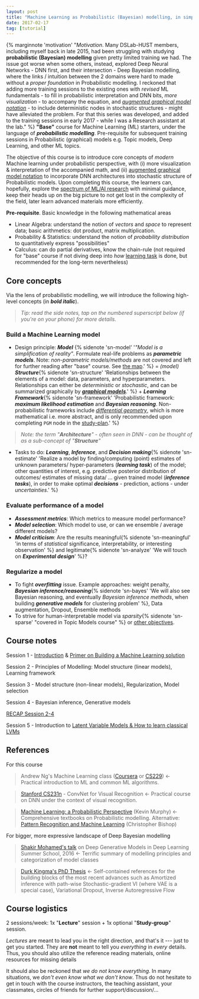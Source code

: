```yaml
---
layout: post
title: "Machine Learning as Probabilistic (Bayesian) modelling, in simpler language"
date: 2017-02-17
tag: [tutorial]
---
```

{% marginnote 'motivation' "*Motivation*. Many DSLab-HUST members, including myself back in late 2015, had been struggling with studying **probabilistic (Bayesian) modelling** given pretty limited training we had. The issue got worse when some others, instead, explored Deep Neural Networks - DNN first, and their intersection - Deep Bayesian modelling, where the links / intuition between the 2 domains were hard to made without a *proper foundation* in Probabilistic modelling. I reckoned that adding more training sessions to the existing ones with *revised* ML fundamentals - to fill in probabilistic interpretation and DNN bits, *more visualization* - to accompany the equation, and [*augmented graphical model notation*](//edwardlib.org/api/model) - to include deterministic nodes in stochastic structures - might have alleviated the problem. For that this series was developed, and added to the training sessions in early 2017 - while I was a Research assistant at the lab." %}
**"Base"** course for Machine Learning (ML) starters, under the language of ***probabilistic modelling***. Pre-requisite for subsequent training sessions in Probabilistic (graphical) models e.g. Topic models, Deep Learning, and other ML topics.

The objective of this course is to introduce core concepts of <em>modern</em> Machine learning under probabilistic perspective, with (i) more visualization & interpretation of the accompanied math, and (ii) <a href="//edwardlib.org/api/model">augmented graphical model notation</a> to incorporate DNN architectures into stochastic structure of Probabilistic models. Upon completing this course, the learners can, hopefully, explore the <a href="/post/16/a-ml-dl-map">spectrum of ML/AI research</a>  with minimal guidance, keep their heads up on the big picture to not get lost in the complexity of the field, later learn advanced materials more efficiently.

**Pre-requisite**. Basic knowledge in the following mathematical areas
* Linear Algebra: understand the notion of *vectors* and *space* to represent data; basic arithmetics: dot product, matrix multiplication.
* Probability & Statistics: understand the notion of *probability distribution* to quantitatively express "possibilities"
* Calculus: can do partial derivatives, know the chain-rule (not required for "base" course if not diving deep into *how* [learning task](#core) is done, but recommended for the long-term nevertheless)

## <a name="core">Core concepts</a>
Via the lens of probabilistic modelling, we will introduce the following high-level concepts (in ***bold italic***).
> *Tip: read  the side notes, tap on the numbered superscript below (if you're on your phone) for more details.*

### Build a Machine Learning model
* Design principle: <a name="arc">***Model***</a> {% sidenote 'sn-model' '*"Model is a simplification of reality"*. Formulate real-life problems as ***parametric models***. Note: *non-parametric models/methods* are not covered and left for further reading after "base" course. See [the map](#map).' %} = *(model)* ***Structure***{% sidenote 'sn-structure' 'Relationships between the elements of a model: data, parameters, and hyperparameters.  Relationships can either be *deterministic* or *stochastic*, and can be summarized graphically by <a name="graphical" href="/post/17/principle-of-modelling">***graphical models***</a>.' %} + ***Learning Framework***{% sidenote 'sn-framework' 'Probabilistic framework: ***maximum likelihood estimation*** and ***Bayesian reasoning***. Non-probabilistic frameworks include [*differential geometry*](//metacademy.org/roadmaps/rgrosse/dgml), which is more mathematical i.e. more abstract, and is only recommended upon completing `PGM` node in the [study-plan](#plan).' %}

> *Note: the term "**Architecture**" - often seen in DNN - can be thought of as a sub-concept of "**Structure**"*

* Tasks to do:  ***Learning***, ***Inference***, and ***Decision making***{% sidenote 'sn-estimate' 'Realize a model by finding/computing (point) estimates of unknown parameters/ hyper-parameters (***learning task***) of the model; other quantities of interest, e.g. predictive posterior distribution of outcomes/ estimates of missing data/ ... given trained model (***inference tasks***), in order to make optimal ***decisions*** - prediction, actions - under *uncertainties*.' %} 

### Evaluate performance of a model

* ***Assessment metrics***: Which metrics to measure model performance?
* ***Model selection***: Which model to use, or can we ensemble / average different models?
* ***Model criticism***: Are the results meaningful{% sidenote 'sn-meaningful' 'in terms of *statistical* significance, interpretability, or interesting observation' %}  and legitimate{% sidenote 'sn-analyze' 'We will touch on ***Experimental design***' %}? 

### Regularize a model
* To fight ***overfitting*** issue. Example approaches: weight penalty, ***Bayesian inference/reasoning***{% sidenote 'sn-bayes' 'We will also see Bayesian reasoning, and eventually *Bayesian inference methods*, when building ***generative models*** for clustering problem' %}, Data augmentation, Dropout, Ensemble methods
* To strive for human-interpretable model via *sparsity*{% sidenote 'sn-sparse' "covered in Topic Models course" %} or [other objectives](//en.wikipedia.org/wiki/Regularization*(mathematics)).


## <a name="note">Course notes</a>
Session 1 - [Introduction](//raw.githubusercontent.com/hoamle/essence_ml/e788aef7617fed6911bcfd710ebbccd8ed34eae6/essence_ml.pdf)  & [Primer on Building a Machine Learning solution](/post/17/primer-on-building-ml-solutions)

Session 2 - Principles of Modelling: Model structure (linear models), Learning framework

Session 3 - Model structure (non-linear models), Regularization, Model selection

Session 4 - Bayesian inference, Generative models

[RECAP Session 2-4](//1drv.ms/p/s!ApOZHae4ogqZgog1P9HHN_4u3UeMeA) 

Session 5 - Introduction to [Latent Variable Models & How to learn classical LVMs](//1drv.ms/p/s!ApOZHae4ogqZgog1P9HHN_4u3UeMeA)

## <a name="ref">References</a>
For this course
> Andrew Ng's Machine Learning class ([Coursera](//www.coursera.org/learn/machine-learning) or [CS229](//cs229.stanford.edu/)) <- Practical introduction to ML and common ML algorithms.

> [Stanford CS231n](//cs231n.stanford.edu/) - ConvNet for Visual Recognition <- Practical course on DNN under the context of visual recognition.

> [Machine Learning: a Probabilistic Perspective](//www.cs.ubc.ca/~murphyk/MLbook/) (Kevin Murphy) <- Comprehensive textbooks on Probabilistic modelling. Alternative: [Pattern Recognition and Machine Learning](//www.amazon.com/Pattern-Recognition-Learning-Information-Statistics/dp/0387310738) (Christopher Bishop) 

For bigger, more expressive landscape of Deep Bayesian modelling
> [Shakir Mohamed's talk](//videolectures.net/deeplearning2016_mohamed_generative_models/) on Deep Generative Models in Deep Learning Summer School, 2016 <- Terrific summary of modelling principles and categorization of model classes

> [Durk Kingma's PhD Thesis](//twitter.com/dpkingma/status/914277278602821633?lang=en) <- Self-contained references for the building blocks of the most recent advances such as Amortized inference with path-wise Stochastic-gradient VI (where VAE is a special case), Variational Dropout, Inverse Autoregressive Flow 

## <a name="study">Course logistics</a>
2 sessions/week: 1x "**Lecture**" session + 1x optional "**Study-group**" session.

*Lectures* are meant to lead you in the right direction, and that's it --- just to get you started. They are **not** meant to tell you *everything* in *every* details. Thus, you should also utilize the reference reading materials, online resources for missing details

It should also be reckoned that *we do not know everything*. In many situations, we *don't even know what we don't know*. Thus do not hesitate to get in touch with the course instructors, the teaching assistant, your classmates, circles of friends for further support/discussion/...